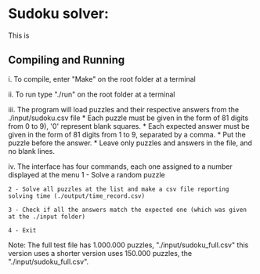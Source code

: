 # Sudoku solver:
This is 


## Compiling and Running
i. To compile, enter "Make" on the root folder at a terminal

ii. To run type "./run" on the root folder at a terminal

iii. The program will load puzzles and their respective answers from the ./input/sudoku.csv file
	* Each puzzle must be given in the form of 81 digits from 0 to 9), '0' represent blank squares.
	* Each expected answer must be given in the form of 81 digits from 1 to 9, separated by a comma.
	* Put the puzzle before the answer.
	* Leave only puzzles and answers in the file, and no blank lines.

iv. The interface has four commands, each one assigned to a number displayed at the menu
	1 - Solve a random puzzle

	2 - Solve all puzzles at the list and make a csv file reporting solving time (./output/time_record.csv)

	3 - Check if all the answers match the expected one (which was given at the ./input folder)

	4 - Exit


Note: The full test file has 1.000.000 puzzles, "./input/sudoku_full.csv" this version uses a shorter version uses 150.000 puzzles, the "./input/sudoku_full.csv".
